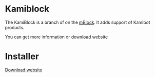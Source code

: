 # Kamiblock

The KamiBlock is a branch of on the [mBlock](https://github.com/Makeblock-official/mBlock). It adds support of Kamibot products.

You can get more information or [download website](http://kamibot.com/lib)

# Installer

[Download website](http://kamibot.com/lib/kamiblock-app/)


